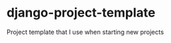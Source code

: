 django-project-template
=======================

Project template that I use when starting new projects
